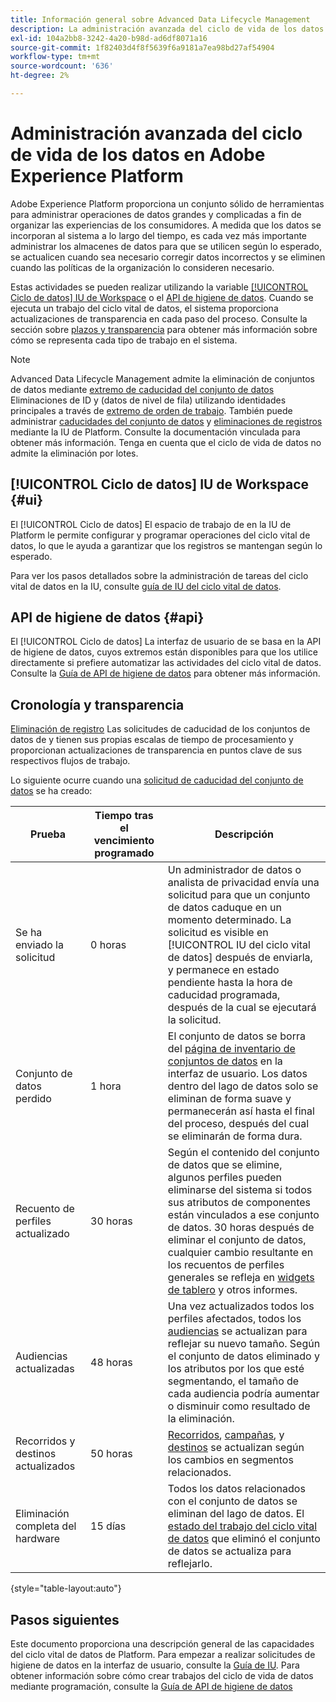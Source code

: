 ```yaml
---
title: Información general sobre Advanced Data Lifecycle Management
description: La administración avanzada del ciclo de vida de los datos permite administrar el ciclo de vida de los datos mediante la actualización o depuración de registros obsoletos o inexactos.
exl-id: 104a2bb8-3242-4a20-b98d-ad6df8071a16
source-git-commit: 1f82403d4f8f5639f6a9181a7ea98bd27af54904
workflow-type: tm+mt
source-wordcount: '636'
ht-degree: 2%

---
```


# Administración avanzada del ciclo de vida de los datos en Adobe Experience Platform

Adobe Experience Platform proporciona un conjunto sólido de herramientas para administrar operaciones de datos grandes y complicadas a fin de organizar las experiencias de los consumidores. A medida que los datos se incorporan al sistema a lo largo del tiempo, es cada vez más importante administrar los almacenes de datos para que se utilicen según lo esperado, se actualicen cuando sea necesario corregir datos incorrectos y se eliminen cuando las políticas de la organización lo consideren necesario.

<!-- Platform's data lifecycle capabilities allow you to manage your stored data through the following:

* Scheduling automated dataset expirations
* Deleting individual records from one or all datasets

>[!IMPORTANT]
>
>Record deletes are meant to be used for data cleansing, removing anonymous data, or data minimization. They are **not** to be used for data subject rights requests (compliance) as pertaining to privacy regulations like the General Data Protection Regulation (GDPR). For all compliance use cases, use [Adobe Experience Platform Privacy Service](../privacy-service/home.md) instead. -->

Estas actividades se pueden realizar utilizando la variable [[!UICONTROL Ciclo de datos] IU de Workspace](#ui) o el [API de higiene de datos](#api). Cuando se ejecuta un trabajo del ciclo vital de datos, el sistema proporciona actualizaciones de transparencia en cada paso del proceso. Consulte la sección sobre [plazos y transparencia](#timelines-and-transparency) para obtener más información sobre cómo se representa cada tipo de trabajo en el sistema.

>[!NOTE]
>
>Advanced Data Lifecycle Management admite la eliminación de conjuntos de datos mediante [extremo de caducidad del conjunto de datos](./api/dataset-expiration.md) Eliminaciones de ID y (datos de nivel de fila) utilizando identidades principales a través de [extremo de orden de trabajo](./api/workorder.md). También puede administrar [caducidades del conjunto de datos](./ui/dataset-expiration.md) y [eliminaciones de registros](./ui/record-delete.md) mediante la IU de Platform. Consulte la documentación vinculada para obtener más información. Tenga en cuenta que el ciclo de vida de datos no admite la eliminación por lotes.

## [!UICONTROL Ciclo de datos] IU de Workspace {#ui}

El [!UICONTROL Ciclo de datos] El espacio de trabajo de en la IU de Platform le permite configurar y programar operaciones del ciclo vital de datos, lo que le ayuda a garantizar que los registros se mantengan según lo esperado.

Para ver los pasos detallados sobre la administración de tareas del ciclo vital de datos en la IU, consulte [guía de IU del ciclo vital de datos](./ui/overview.md).

## API de higiene de datos {#api}

El [!UICONTROL Ciclo de datos] La interfaz de usuario de se basa en la API de higiene de datos, cuyos extremos están disponibles para que los utilice directamente si prefiere automatizar las actividades del ciclo vital de datos. Consulte la [Guía de API de higiene de datos](./api/overview.md) para obtener más información.

## Cronología y transparencia

[Eliminación de registro](./ui/record-delete.md) Las solicitudes de caducidad de los conjuntos de datos de y tienen sus propias escalas de tiempo de procesamiento y proporcionan actualizaciones de transparencia en puntos clave de sus respectivos flujos de trabajo.

<!-- ### Dataset expirations {#dataset-expiration-transparency} -->

Lo siguiente ocurre cuando una [solicitud de caducidad del conjunto de datos](./ui/dataset-expiration.md) se ha creado:

| Prueba | Tiempo tras el vencimiento programado | Descripción |
| --- | --- | --- |
| Se ha enviado la solicitud | 0 horas | Un administrador de datos o analista de privacidad envía una solicitud para que un conjunto de datos caduque en un momento determinado. La solicitud es visible en [!UICONTROL IU del ciclo vital de datos] después de enviarla, y permanece en estado pendiente hasta la hora de caducidad programada, después de la cual se ejecutará la solicitud. |
| Conjunto de datos perdido | 1 hora | El conjunto de datos se borra del [página de inventario de conjuntos de datos](../catalog/datasets/user-guide.md) en la interfaz de usuario. Los datos dentro del lago de datos solo se eliminan de forma suave y permanecerán así hasta el final del proceso, después del cual se eliminarán de forma dura. |
| Recuento de perfiles actualizado | 30 horas | Según el contenido del conjunto de datos que se elimine, algunos perfiles pueden eliminarse del sistema si todos sus atributos de componentes están vinculados a ese conjunto de datos. 30 horas después de eliminar el conjunto de datos, cualquier cambio resultante en los recuentos de perfiles generales se refleja en [widgets de tablero](../dashboards/guides/profiles.md#profile-count-trend) y otros informes. |
| Audiencias actualizadas | 48 horas | Una vez actualizados todos los perfiles afectados, todos los [audiencias](../segmentation/home.md) se actualizan para reflejar su nuevo tamaño. Según el conjunto de datos eliminado y los atributos por los que esté segmentando, el tamaño de cada audiencia podría aumentar o disminuir como resultado de la eliminación. |
| Recorridos y destinos actualizados | 50 horas | [Recorridos](https://experienceleague.adobe.com/docs/journey-optimizer/using/orchestrate-journeys/about-journeys/journey.html), [campañas](https://experienceleague.adobe.com/docs/journey-optimizer/using/campaigns/get-started-with-campaigns.html), y [destinos](../destinations/home.md) se actualizan según los cambios en segmentos relacionados. |
| Eliminación completa del hardware | 15 días | Todos los datos relacionados con el conjunto de datos se eliminan del lago de datos. El [estado del trabajo del ciclo vital de datos](./ui/browse.md#view-details) que eliminó el conjunto de datos se actualiza para reflejarlo. |

{style="table-layout:auto"}

<!-- ### Record deletes {#record-delete-transparency}

The following takes place when a [record delete request](./ui/record-delete.md) is created:

| Stage | Time after request submission | Description |
| --- | --- | --- |
| Request is submitted | 0 hours | A data steward or privacy analyist submits a record delete request. The request is visible in the [!UICONTROL Data Lifecycle UI] after it has been submitted. |
| Profile lookups updated | 3 hours | The change in profile counts caused by the deleted identity are reflected in [dashboard widgets](../dashboards/guides/profiles.md#profile-count-trend) and other reports. |
| Segments updated | 24 hours | Once profiles are removed, all related [segments](../segmentation/home.md) are updated to reflect their new size. |
| Journeys and destinations updated | 26 hours | [Journeys](https://experienceleague.adobe.com/docs/journey-optimizer/using/orchestrate-journeys/about-journeys/journey.html), [campaigns](https://experienceleague.adobe.com/docs/journey-optimizer/using/campaigns/get-started-with-campaigns.html), and [destinations](../destinations/home.md) are updated according to changes in related segments. |
| Records soft deleted in data lake | 7 days | The data is soft deleted from the data lake. |
| Data vacuuming completed | 14 days | The [status of the lifecycle job](./ui/browse.md#view-details) updates to indicate that the job has completed, meaning that data vacuuming has been completed on the data lake and the relevant records have been hard deleted. |

{style="table-layout:auto"} -->

## Pasos siguientes

Este documento proporciona una descripción general de las capacidades del ciclo vital de datos de Platform. Para empezar a realizar solicitudes de higiene de datos en la interfaz de usuario, consulte la [Guía de IU](./ui/overview.md). Para obtener información sobre cómo crear trabajos del ciclo de vida de datos mediante programación, consulte la [Guía de API de higiene de datos](./api/overview.md)

